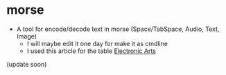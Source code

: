 # morse
- A tool for encode/decode text in morse (Space/TabSpace, Audio, Text, Image)
    - I will maybe edit it one day for make it as cmdline
    - I used this article for the table [Electronic Arts](https://www.electronics-notes.com/articles/ham_radio/morse_code/characters-table-chart.php)

(update soon)
